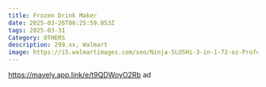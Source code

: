 ```yaml
---
title: Frozen Drink Maker
date: 2025-03-26T06:25:59.853Z
tags: 2025-03-31
Category: OTHERS
description: 299.xx, Walmart
image: https://i5.walmartimages.com/seo/Ninja-SLUSHi-3-in-1-72-oz-Professional-Frozen-Drink-Maker_a61727d0-30b0-4f99-8511-cebc293580d1.a86b5178fbac3081f3de89cc8080ad3d.jpeg?odnHeight=2000&odnWidth=2000&odnBg=FFFFFF
---
```

https://mavely.app.link/e/t9QDWoyO2Rb   ad